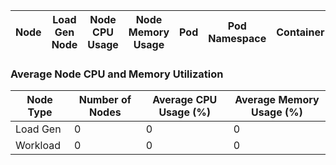 | Node | Load Gen Node | Node CPU Usage | Node Memory Usage | Pod | Pod Namespace | Container | Container CPU Usage | Container Memory Usage |
|------|---------------|----------------|-------------------|-----|---------------|-----------|---------------------|------------------------|

### Average Node CPU and Memory Utilization
| Node Type | Number of Nodes | Average CPU Usage (%) | Average Memory Usage (%) |
|-----------|-----------------|------------------------|-------------------------|
| Load Gen  | 0  | 0       | 0        |
| Workload  | 0 | 0      | 0       |
